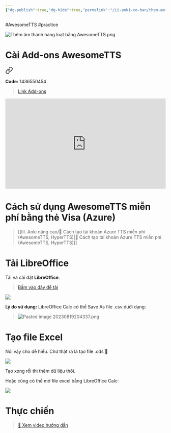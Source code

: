 ```yaml
---
{"dg-publish":true,"dg-hide":true,"permalink":"/ii-anki-co-ban/them-am-thanh-hang-loat-bang-awesome-tts/","hide":true,"dgPassFrontmatter":true}
---
```


#AwesomeTTS #practice 

![Thêm âm thanh hàng loạt bằng AwesomeTTS.png](/img/user/Y.%20Files/Th%C3%AAm%20%C3%A2m%20thanh%20h%C3%A0ng%20lo%E1%BA%A1t%20b%E1%BA%B1ng%20AwesomeTTS.png)

# Cài Add-ons AwesomeTTS


<div class="transclusion internal-embed is-loaded"><a class="markdown-embed-link" href="/cai-awesome-tts/" aria-label="Open link"><svg xmlns="http://www.w3.org/2000/svg" width="24" height="24" viewBox="0 0 24 24" fill="none" stroke="currentColor" stroke-width="2" stroke-linecap="round" stroke-linejoin="round" class="svg-icon lucide-link"><path d="M10 13a5 5 0 0 0 7.54.54l3-3a5 5 0 0 0-7.07-7.07l-1.72 1.71"></path><path d="M14 11a5 5 0 0 0-7.54-.54l-3 3a5 5 0 0 0 7.07 7.07l1.71-1.71"></path></svg></a><div class="markdown-embed">




**Code:** 1436550454

> [Link Add-ons](https://ankiweb.net/shared/info/1436550454)

<div style="position: relative; padding-bottom: 56.25%; height: 0; overflow: hidden;">
  <iframe style="position: absolute; top: 0; left: 0; width: 100%; height: 100%;" src="https://www.youtube.com/embed/70py7QOzveQ" title="YouTube video player" frameborder="0" allow="accelerometer; autoplay; clipboard-write; encrypted-media; gyroscope; picture-in-picture; web-share" allowfullscreen></iframe>
</div>

</div></div>


# Cách sử dụng AwesomeTTS miễn phí bằng thẻ Visa (Azure)

> [[III. Anki nâng cao/👑 Cách tạo tài khoản Azure TTS miễn phí (AwesomeTTS, HyperTTS)\|👑 Cách tạo tài khoản Azure TTS miễn phí (AwesomeTTS, HyperTTS)]]

# Tải LibreOffice

Tải và cài đặt **LibreOffice**.

> [Bấm vào đây để tải](https://www.libreoffice.org/download/download-libreoffice/)

![](https://i.imgur.com/WG0lepA.png)

**Lý do sử dụng:** LibreOffice Calc có thể Save As file .csv dưới dạng:

> ![Pasted image 20230819204337.png](/img/user/Y.%20Files/Pasted%20image%2020230819204337.png)

# Tạo file Excel
Nói vậy cho dễ hiểu. Chứ thật ra là tạo file .ods 🥲

![](https://i.imgur.com/83HpHHS.png)

Tạo xong rồi thì thêm dữ liệu thôi.

Hoặc cũng có thể mở file excel bằng LibreOffice Calc:

![](https://i.imgur.com/TG2gXZk.png)

# Thực chiến

> [👑 Xem video hướng dẫn](https://www.facebook.com/groups/ankikhoa2/posts/667944082054561/)